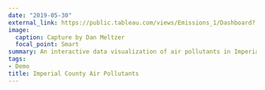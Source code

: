 ```yaml
---
date: "2019-05-30"
external_link: https://public.tableau.com/views/Emissions_1/Dashboard?:embed=y&:display_count=yes&:origin=viz_share_link
image:
  caption: Capture by Dan Meltzer
  focal_point: Smart
summary: An interactive data visualization of air pollutants in Imperial County, California. 
tags:
- Demo
title: Imperial County Air Pollutants
---
```

